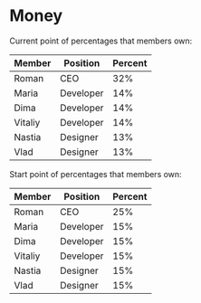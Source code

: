 # Money

Current point of percentages that members own:

| Member  | Position  | Percent |
| ------- | --------- | ------- |
| Roman   | CEO       | 32%     |
| Maria   | Developer | 14%     |
| Dima    | Developer | 14%     |
| Vitaliy | Developer | 14%     |
| Nastia  | Designer  | 13%     |
| Vlad    | Designer  | 13%     |

Start point of percentages that members own:

| Member  | Position  | Percent |
| ------- | --------- | ------- |
| Roman   | CEO       | 25%     |
| Maria   | Developer | 15%     |
| Dima    | Developer | 15%     |
| Vitaliy | Developer | 15%     |
| Nastia  | Designer  | 15%     |
| Vlad    | Designer  | 15%     |
